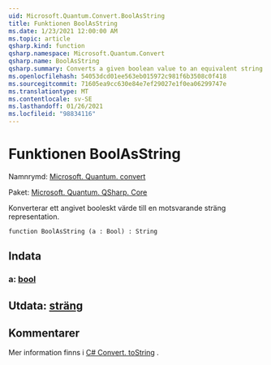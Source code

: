 ```yaml
---
uid: Microsoft.Quantum.Convert.BoolAsString
title: Funktionen BoolAsString
ms.date: 1/23/2021 12:00:00 AM
ms.topic: article
qsharp.kind: function
qsharp.namespace: Microsoft.Quantum.Convert
qsharp.name: BoolAsString
qsharp.summary: Converts a given boolean value to an equivalent string representation.
ms.openlocfilehash: 54053dcd01ee563eb015972c981f6b3508c0f418
ms.sourcegitcommit: 71605ea9cc630e84e7ef29027e1f0ea06299747e
ms.translationtype: MT
ms.contentlocale: sv-SE
ms.lasthandoff: 01/26/2021
ms.locfileid: "98834116"
---
```

# <a name="boolasstring-function"></a>Funktionen BoolAsString

Namnrymd: [Microsoft. Quantum. convert](xref:Microsoft.Quantum.Convert)

Paket: [Microsoft. Quantum. QSharp. Core](https://nuget.org/packages/Microsoft.Quantum.QSharp.Core)


Konverterar ett angivet booleskt värde till en motsvarande sträng representation.

```qsharp
function BoolAsString (a : Bool) : String
```


## <a name="input"></a>Indata

### <a name="a--bool"></a>a: [bool](xref:microsoft.quantum.lang-ref.bool)





## <a name="output--string"></a>Utdata: [sträng](xref:microsoft.quantum.lang-ref.string)



## <a name="remarks"></a>Kommentarer

Mer information finns i [C# Convert. toString](https://docs.microsoft.com/dotnet/api/system.convert.tostring?view=netframework-4.7.1#System_Convert_ToString_System_Boolean_) .